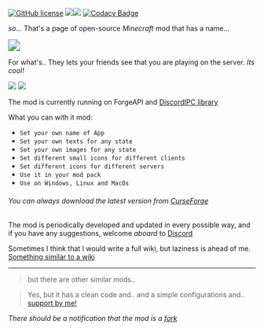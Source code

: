 [![GitHub license](https://img.shields.io/github/license/ijo42/Uplink?style=for-the-badge)](https://github.com/ijo42/Uplink/blob/main/LICENSE) [![](http://cf.way2muchnoise.eu/333787.svg?badge_style=for_the_badge)](https://www.curseforge.com/minecraft/mc-mods/uplink)[![](http://cf.way2muchnoise.eu/versions/333787.svg?badge_style=for_the_badge)](https://www.curseforge.com/minecraft/mc-mods/uplink) [![Codacy Badge](https://app.codacy.com/project/badge/Grade/a40f82c461a844f9974e073659e58504?badge_style=for_the_badge)](https://www.codacy.com/manual/ijo42/Uplink?utm_source=github.com&amp;utm_medium=referral&amp;utm_content=ijo42/Uplink&amp;utm_campaign=Badge_Grade)

*so...* That's a page of open-source *Minecraft* mod that has a name...

<img src="http://cf.way2muchnoise.eu/title/uplink.svg?badge_style=for_the_badge" style="zoom:150%;" />

For what's.. They lets your friends see that you are playing on the server. *Its cool!*

![](https://github.com/ijo42/Uplink/raw/data/screenshots/Server.jpg) ![](https://github.com/ijo42/Uplink/raw/data/screenshots/Loading.jpg)

The mod is currently running on ForgeAPI and [DiscordIPC library](https://github.com/jagrosh/DiscordIPC)

What you can with it mod:

- `Set your own name of App`
- `Set your own texts for any state`
- `Set your own images for any state`
- `Set different small icons for different clients`
- `Set different icons for different servers`
- `Use it in your mod pack`
- `Use on Windows, Linux and MacOs`

###### You can always download the latest version from [CurseForge](https://www.curseforge.com/minecraft/mc-mods/uplink)

The mod is periodically developed and updated in every possible way, and if you have any suggestions, welcome *aboard* to [Discord](https://discord.gg/Zm8KuC)

Sometimes I think that I would write a full wiki, but laziness is ahead of me. [Something similar to a wiki](https://github.com/ijo42/Uplink/wiki)

------

> but there are other similar mods..

> Yes, but it has a clean code and.. and a simple configurations and.. [support by me!](https://ijo42.ru)

*There should be a notification that the mod is a [fork](https://github.com/TheFrontier/Uplink)*